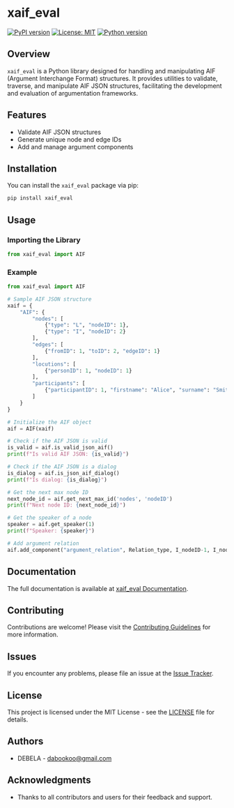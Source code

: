 # xaif_eval

[![PyPI version](https://badge.fury.io/py/xaif_eval.svg)](https://badge.fury.io/py/xaif_eval)
[![License: MIT](https://img.shields.io/badge/License-MIT-yellow.svg)](https://opensource.org/licenses/MIT)
[![Python version](https://img.shields.io/badge/python-%3E=3.8-blue.svg)](https://www.python.org/downloads/release/python-380/)

## Overview

`xaif_eval` is a Python library designed for handling and manipulating AIF (Argument Interchange Format) structures. It provides utilities to validate, traverse, and manipulate AIF JSON structures, facilitating the development and evaluation of argumentation frameworks.

## Features

- Validate AIF JSON structures
- Generate unique node and edge IDs
- Add and manage argument components


## Installation

You can install the `xaif_eval` package via pip:

```sh
pip install xaif_eval
```

## Usage

### Importing the Library

```python
from xaif_eval import AIF
```

### Example

```python
from xaif_eval import AIF

# Sample AIF JSON structure
xaif = {
    "AIF": {
        "nodes": [
            {"type": "L", "nodeID": 1},
            {"type": "I", "nodeID": 2}
        ],
        "edges": [
            {"fromID": 1, "toID": 2, "edgeID": 1}
        ],
        "locutions": [
            {"personID": 1, "nodeID": 1}
        ],
        "participants": [
            {"participantID": 1, "firstname": "Alice", "surname": "Smith"}
        ]
    }
}

# Initialize the AIF object
aif = AIF(xaif)

# Check if the AIF JSON is valid
is_valid = aif.is_valid_json_aif()
print(f"Is valid AIF JSON: {is_valid}")

# Check if the AIF JSON is a dialog
is_dialog = aif.is_json_aif_dialog()
print(f"Is dialog: {is_dialog}")

# Get the next max node ID
next_node_id = aif.get_next_max_id('nodes', 'nodeID')
print(f"Next node ID: {next_node_id}")

# Get the speaker of a node
speaker = aif.get_speaker(1)
print(f"Speaker: {speaker}")

# Add argument relation
aif.add_component("argument_relation", Relation_type, I_nodeID-1, I_nodeID-2)
```

## Documentation

The full documentation is available at [xaif_eval Documentation](https://github.com/debelatesfaye/xaif).

## Contributing

Contributions are welcome! Please visit the [Contributing Guidelines](https://github.com/debelatesfaye/xaif/blob/main/CONTRIBUTING.md) for more information.

## Issues

If you encounter any problems, please file an issue at the [Issue Tracker](https://github.com/debelatesfaye/xaif/issues).

## License

This project is licensed under the MIT License - see the [LICENSE](https://github.com/debelatesfaye/xaif/blob/main/LICENSE) file for details.

## Authors

- DEBELA - [dabookoo@gmail.com](mailto:dabookoo@gmail.com)

## Acknowledgments

- Thanks to all contributors and users for their feedback and support.
```

